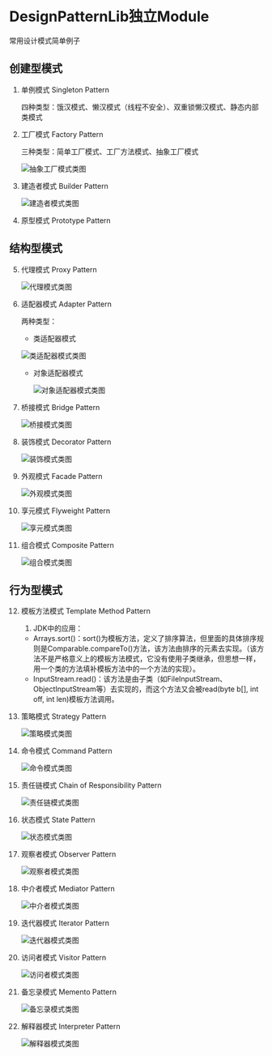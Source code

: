 # DesignPatternLib独立Module
 常用设计模式简单例子   
## 创建型模式
1. 单例模式 Singleton Pattern    

   四种类型：饿汉模式、懒汉模式（线程不安全）、双重锁懒汉模式、静态内部类模式

2. 工厂模式 Factory Pattern    

   三种类型：简单工厂模式、工厂方法模式、抽象工厂模式

   ![抽象工厂模式类图](README.assets/factory.png)

3. 建造者模式 Builder Pattern  

   ![建造者模式类图](README.assets\builder.png)

4. 原型模式 Prototype Pattern

   
## 结构型模式
5. 代理模式 Proxy Pattern  

   ![代理模式类图](README.assets\proxy.png)

6. 适配器模式 Adapter Pattern    

   两种类型：  

   - 类适配器模式  

   ![类适配器模式类图](README.assets\class_adapter.png)

   - 对象适配器模式

     ![对象适配器模式类图](README.assets\object_adapter.png)

7. 桥接模式 Bridge Pattern   

   ![桥接模式类图](README.assets\bridge.png)

8. 装饰模式 Decorator Pattern

   ![装饰模式类图](README.assets\decorator.png)

9. 外观模式 Facade Pattern

   ![外观模式类图](README.assets\facade.png)

10. 享元模式 Flyweight Pattern

    ![享元模式类图](README.assets\flyweight.png)

11. 组合模式 Composite Pattern

    ![组合模式类图](README.assets\composite.png)
## 行为型模式
12. 模板方法模式 Template Method Pattern  

    1. JDK中的应用：  

    - Arrays.sort()：sort()为模板方法，定义了排序算法，但里面的具体排序规则是Comparable.compareTo()方法，该方法由排序的元素去实现。（该方法不是严格意义上的模板方法模式，它没有使用子类继承，但思想一样，用一个类的方法填补模板方法中的一个方法的实现）。
    - InputStream.read()：该方法是由子类（如FileInputStream、ObjectInputStream等）去实现的，而这个方法又会被read(byte b[], int off, int len)模板方法调用。

13. 策略模式 Strategy Pattern

    ![策略模式类图](README.assets\strategy.png)

14. 命令模式 Command Pattern  

    ![命令模式类图](README.assets\command.png)

15. 责任链模式 Chain of Responsibility Pattern

    ![责任链模式类图](README.assets\responsibility_chain.png)

16. 状态模式 State Pattern

    ![状态模式类图](README.assets\state.png)

17. 观察者模式 Observer Pattern

    ![观察者模式类图](README.assets\observer.png)

18. 中介者模式 Mediator Pattern

    ![中介者模式类图](README.assets\mediator.png)

19. 迭代器模式 Iterator Pattern

    ![迭代器模式类图](README.assets\iterator.png)

20. 访问者模式 Visitor Pattern

    ![访问者模式类图](README.assets\visitor.png)

21. 备忘录模式 Memento Pattern

    ![备忘录模式类图](README.assets\memento.png)

22. 解释器模式 Interpreter Pattern

    ![解释器模式类图](README.assets\interpret.png)

 
